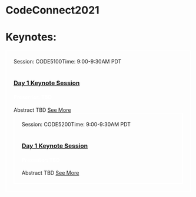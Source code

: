 # CodeConnect2021
<style>
body {background-image:url('github-site-BG .png'); background-repeat: repeat-y; }
.session-wrapper{border:2px solid #fff; border-radius:0px; padding:20px; background-color:##696969;}
</style>


# Keynotes:
<div class="session-wrapper">
<span class="left">Session: CODE5100</span><span class="right">Time: 9:00-9:30AM PDT</span>
<br><br> 
<h3><a href="Keynote1">Day 1 Keynote Session</a></h3>
<h4 style="color:white">Presenter: TBD </h4>
Abstract TBD <a href="Keynote1">See More</a>
<br>

<div class="session-wrapper">
<span class="left">Session: CODE5200</span><span class="right">Time: 9:00-9:30AM PDT</span>
<br><br> 
<h3><a href="Keynote2">Day 1 Keynote Session</a></h3>
<h4 style="color:white">Presenter: TBD </h4>
Abstract TBD <a href="Keynote2">See More</a>
<br>
